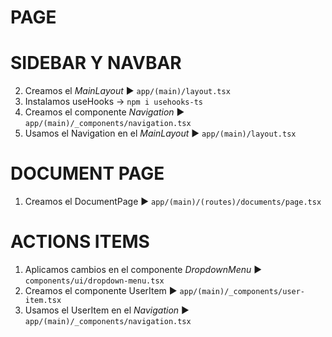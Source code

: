 # PAGE 
# SIDEBAR Y NAVBAR
2. Creamos el *MainLayout* ► `app/(main)/layout.tsx`
3. Instalamos useHooks → `npm i usehooks-ts`
4. Creamos el componente *Navigation* ► `app/(main)/_components/navigation.tsx`
5. Usamos el Navigation en el *MainLayout* ► `app/(main)/layout.tsx`

# DOCUMENT PAGE
1. Creamos el DocumentPage ► `app/(main)/(routes)/documents/page.tsx`

# ACTIONS ITEMS
1. Aplicamos cambios en el componente *DropdownMenu* ► `components/ui/dropdown-menu.tsx`
2. Creamos el componente UserItem ► `app/(main)/_components/user-item.tsx`
3. Usamos el UserItem en el *Navigation* ► `app/(main)/_components/navigation.tsx`